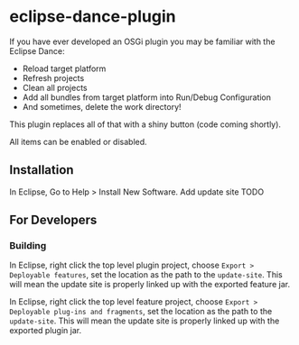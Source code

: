 # eclipse-dance-plugin

If you have ever developed an OSGi plugin you may be familiar with the Eclipse Dance:

* Reload target platform
* Refresh projects
* Clean all projects
* Add all bundles from target platform into Run/Debug Configuration
* And sometimes, delete the work directory!

This plugin replaces all of that with a shiny button (code coming shortly).

All items can be enabled or disabled.

## Installation

In Eclipse, Go to Help > Install New Software. 
Add update site
TODO


## For Developers

### Building
In Eclipse, right click the top level plugin project, choose `Export > Deployable features`, set the location as the path to the `update-site`. This will mean the update site is properly linked up with the exported feature jar.

In Eclipse, right click the top level feature project, choose `Export > Deployable plug-ins and fragments`, set the location as the path to the `update-site`. This will mean the update site is properly linked up with the exported plugin jar.

